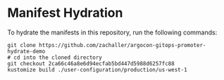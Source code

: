 # Manifest Hydration

To hydrate the manifests in this repository, run the following commands:

```shell
git clone https://github.com/zachaller/argocon-gitops-promoter-hydrate-demo
# cd into the cloned directory
git checkout 2ca66c46a8e6d94ecfab5bd447d5988d6257fc88
kustomize build ./user-configuration/production/us-west-1
```
